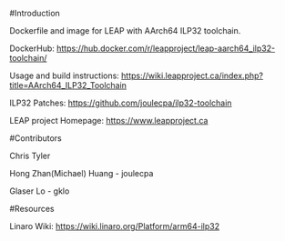 #Introduction

Dockerfile and image for LEAP with AArch64 ILP32 toolchain.

DockerHub: https://hub.docker.com/r/leapproject/leap-aarch64_ilp32-toolchain/

Usage and build instructions: https://wiki.leapproject.ca/index.php?title=AArch64_ILP32_Toolchain

ILP32 Patches: https://github.com/joulecpa/ilp32-toolchain

LEAP project Homepage: https://www.leapproject.ca

#Contributors

Chris Tyler

Hong Zhan(Michael) Huang - joulecpa

Glaser Lo - gklo

#Resources

Linaro Wiki: https://wiki.linaro.org/Platform/arm64-ilp32
